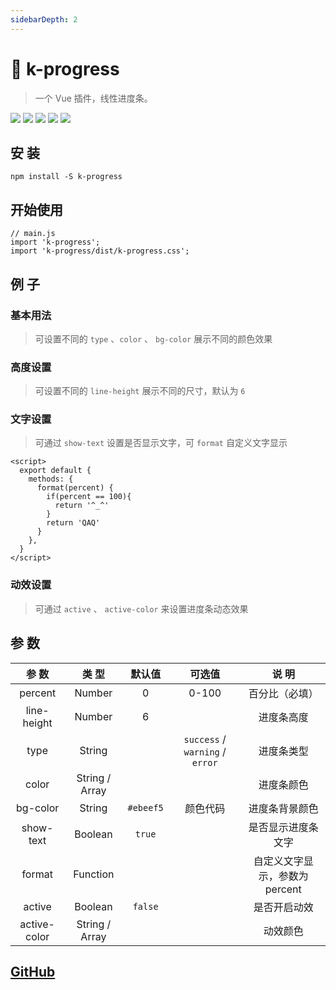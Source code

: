 ```yaml
---
sidebarDepth: 2
---
```


# 🌈 k-progress

> 一个 Vue 插件，线性进度条。

![](https://img.shields.io/npm/v/k-progress?color=success&style=flat-square)
![](https://img.shields.io/github/languages/top/xrkffgg/k-progress?style=flat-square)
![](https://img.shields.io/github/languages/code-size/xrkffgg/k-progress?color=orange&style=flat-square)
![](https://img.shields.io/github/stars/xrkffgg/k-progress?color=blueviolet&style=flat-square)
![](https://img.shields.io/github/license/xrkffgg/k-progress?color=red&style=flat-square)

## 安 装
```
npm install -S k-progress
```

## 开始使用
```
// main.js
import 'k-progress';
import 'k-progress/dist/k-progress.css';
```

## 例 子
### 基本用法
> 可设置不同的 `type` 、`color` 、 `bg-color` 展示不同的颜色效果

<demo-code>
  <kprogress-1></kprogress-1>
  <highlight-code slot="codeText" lang="vue">
    <template>
      <div>
        <k-progress :percent="10"></k-progress>
        <k-progress :percent="20" type="success"></k-progress>
        <k-progress :percent="30" type="warning"></k-progress>
        <k-progress :percent="40" type="error"></k-progress>
        <k-progress :percent="50" color="#9254de"></k-progress>
        <k-progress :percent="60" :color="['#f5af19', '#f12711']"></k-progress>
        <k-progress :percent="70" :color="['#40a9ff', '#5cdbd3']" bg-color="#d9f7be"></k-progress>
      </div>
    </template>
  </highlight-code>
</demo-code>

### 高度设置
> 可设置不同的 `line-height` 展示不同的尺寸，默认为 `6` 

<demo-code>
  <kprogress-2></kprogress-2>
  <highlight-code slot="codeText" lang="vue">
    <template>
      <div>
        <k-progress :percent="10" ></k-progress>
        <k-progress :percent="20" type="success" :line-height="8"></k-progress>
        <k-progress :percent="30" type="warning" :line-height="10"></k-progress>
        <k-progress :percent="40" type="error" :line-height="12"></k-progress>
      </div>
    </template>
  </highlight-code>
</demo-code>

### 文字设置
> 可通过 `show-text` 设置是否显示文字，可 `format` 自定义文字显示

<demo-code>
  <kprogress-3></kprogress-3>
  <highlight-code slot="codeText" lang="vue">
    <template>
      <div>
        <k-progress :percent="50" ></k-progress>
        <k-progress :percent="60" type="success" :show-text="false" ></k-progress>
        <k-progress :percent="80" type="warning" :format="format"></k-progress>
        <k-progress :percent="100" type="error" :format="format"></k-progress>
      </div>
    </template>

    <script>
      export default {
        methods: {
          format(percent) {
            if(percent == 100){
              return '^_^'
            }
            return 'QAQ'
          }
        },
      }
    </script>
  </highlight-code>
</demo-code>

### 动效设置
> 可通过 `active` 、 `active-color` 来设置进度条动态效果

<demo-code>
  <kprogress-4></kprogress-4>
  <highlight-code slot="codeText" lang="vue">
    <template>
      <div>
        <k-progress :percent="40" ></k-progress>
        <k-progress :percent="60" active></k-progress>
        <k-progress :percent="80" active active-color="#262626"></k-progress>
        <k-progress :percent="100" active :active-color="['#820014', '#ffec3d']"></k-progress>
      </div>
    </template>
  </highlight-code>
</demo-code>

## 参 数
|    参 数     |     类 型      |  默认值   |             可选值              |             说 明             |
| :----------: | :------------: | :-------: | :-----------------------------: | :---------------------------: |
|   percent    |     Number     |     0     |              0-100              |        百分比（必填）         |
| line-height  |     Number     |     6     |                                 |          进度条高度           |
|     type     |     String     |           | `success` / `warning` / `error` |          进度条类型           |
|    color     | String / Array |           |                                 |          进度条颜色           |
|   bg-color   |     String     | `#ebeef5` |            颜色代码             |        进度条背景颜色         |
|  show-text   |    Boolean     |  `true`   |                                 |      是否显示进度条文字       |
|    format    |    Function    |           |                                 | 自定义文字显示，参数为percent |
|    active    |    Boolean     |  `false`  |                                 |         是否开启动效          |
| active-color | String / Array |           |                                 |           动效颜色            |

## [GitHub](https://github.com/xrkffgg/k-progress)